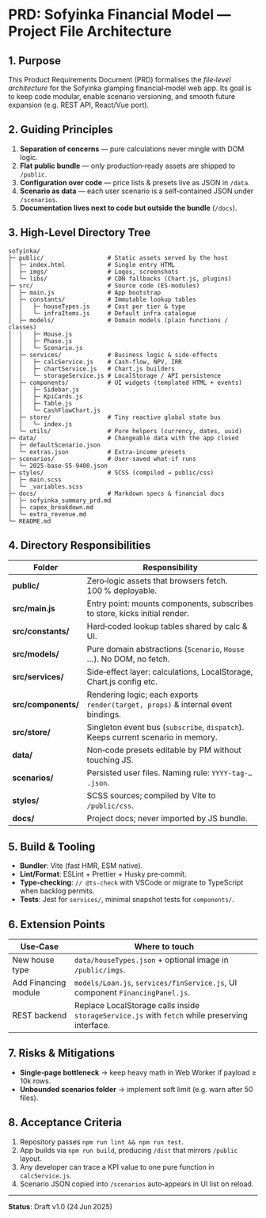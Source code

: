 # PRD: Sofyinka Financial Model — Project File Architecture

## 1. Purpose

This Product Requirements Document (PRD) formalises the *file‑level architecture* for the Sofyinka glamping financial‑model web app. Its goal is to keep code modular, enable scenario versioning, and smooth future expansion (e.g. REST API, React/Vue port).

## 2. Guiding Principles

1. **Separation of concerns** — pure calculations never mingle with DOM logic.
2. **Flat public bundle** — only production‑ready assets are shipped to `/public`.
3. **Configuration over code** — price lists & presets live as JSON in `/data`.
4. **Scenario as data** — each user scenario is a self‑contained JSON under `/scenarios`.
5. **Documentation lives next to code but outside the bundle** (`/docs`).

## 3. High‑Level Directory Tree

```text
sofyinka/
├─ public/                  # Static assets served by the host
│  ├─ index.html            # Single entry HTML
│  ├─ imgs/                 # Logos, screenshots
│  └─ libs/                 # CDN fallbacks (Chart.js, plugins)
├─ src/                     # Source code (ES‑modules)
│  ├─ main.js               # App bootstrap
│  ├─ constants/            # Immutable lookup tables
│  │   ├─ houseTypes.js     # Cost per tier & type
│  │   └─ infraItems.js     # Default infra catalogue
│  ├─ models/               # Domain models (plain functions / classes)
│  │   ├─ House.js
│  │   ├─ Phase.js
│  │   └─ Scenario.js
│  ├─ services/             # Business logic & side‑effects
│  │   ├─ calcService.js    # Cash‑flow, NPV, IRR
│  │   ├─ chartService.js   # Chart.js builders
│  │   └─ storageService.js # LocalStorage / API persistence
│  ├─ components/           # UI widgets (templated HTML + events)
│  │   ├─ Sidebar.js
│  │   ├─ KpiCards.js
│  │   ├─ Table.js
│  │   └─ CashFlowChart.js
│  ├─ store/                # Tiny reactive global state bus
│  │   └─ index.js
│  └─ utils/                # Pure helpers (currency, dates, uuid)
├─ data/                    # Changeable data with the app closed
│  ├─ defaultScenario.json
│  └─ extras.json           # Extra‑income presets
├─ scenarios/               # User‑saved what‑if runs
│  └─ 2025-base-55-9400.json
├─ styles/                  # SCSS (compiled → public/css)
│  ├─ main.scss
│  └─ _variables.scss
├─ docs/                    # Markdown specs & financial docs
│  ├─ sofyinka_summary_prd.md
│  ├─ capex_breakdown.md
│  └─ extra_revenue.md
└─ README.md
```

## 4. Directory Responsibilities

| Folder              | Responsibility                                                                   |
| ------------------- | -------------------------------------------------------------------------------- |
| **public/**         | Zero‑logic assets that browsers fetch. 100 % deployable.                         |
| **src/main.js**     | Entry point: mounts components, subscribes to store, kicks initial render.       |
| **src/constants/**  | Hard‑coded lookup tables shared by calc & UI.                                    |
| **src/models/**     | Pure domain abstractions (`Scenario`, `House` …). No DOM, no fetch.              |
| **src/services/**   | Side‑effect layer: calculations, LocalStorage, Chart.js config etc.              |
| **src/components/** | Rendering logic; each exports `render(target, props)` & internal event bindings. |
| **src/store/**      | Singleton event bus (`subscribe`, `dispatch`). Keeps current scenario in memory. |
| **data/**           | Non‑code presets editable by PM without touching JS.                             |
| **scenarios/**      | Persisted user files. Naming rule: `YYYY‑tag‑… .json`.                           |
| **styles/**         | SCSS sources; compiled by Vite to `/public/css`.                                 |
| **docs/**           | Project docs; never imported by JS bundle.                                       |

## 5. Build & Tooling

- **Bundler**: Vite (fast HMR, ESM native).
- **Lint/Format**: ESLint + Prettier + Husky pre‑commit.
- **Type‑checking**: `// @ts-check` with VSCode or migrate to TypeScript when backlog permits.
- **Tests**: Jest for `services/`, minimal snapshot tests for `components/`.

## 6. Extension Points

| Use‑Case             | Where to touch                                                                                 |
| -------------------- | ---------------------------------------------------------------------------------------------- |
| New house type       | `data/houseTypes.json` + optional image in `/public/imgs`.                                     |
| Add Financing module | `models/Loan.js`, `services/finService.js`, UI component `FinancingPanel.js`.                  |
| REST backend         | Replace LocalStorage calls inside `storageService.js` with `fetch` while preserving interface. |

## 7. Risks & Mitigations

- **Single‑page bottleneck** → keep heavy math in Web Worker if payload ≥ 10k rows.
- **Unbounded scenarios folder** → implement soft limit (e.g. warn after 50 files).

## 8. Acceptance Criteria

1. Repository passes `npm run lint && npm run test`.
2. App builds via `npm run build`, producing `/dist` that mirrors `/public` layout.
3. Any developer can trace a KPI value to one pure function in `calcService.js`.
4. Scenario JSON copied into `/scenarios` auto‑appears in UI list on reload.

---

**Status**: Draft v1.0 (24 Jun 2025)

